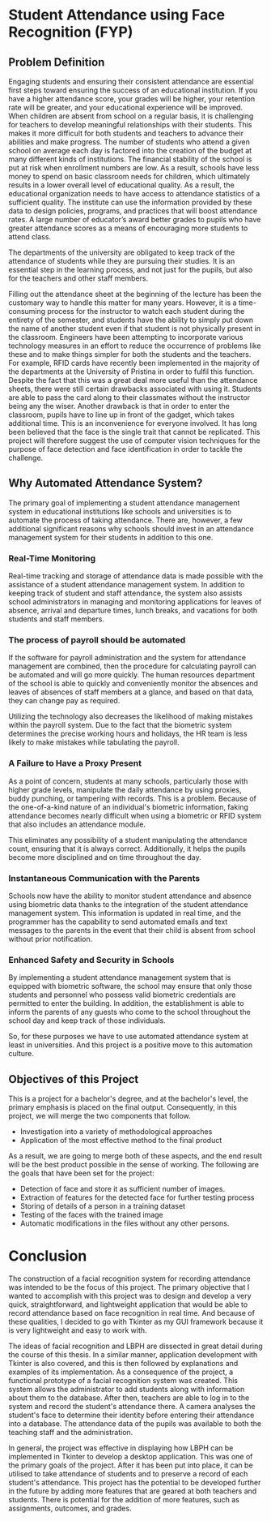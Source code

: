 # Student Attendance using Face Recognition (FYP)

## Problem Definition
Engaging students and ensuring their consistent attendance are essential first steps toward ensuring the success of an educational institution. If you have a higher attendance score, your grades will be higher, your retention rate will be greater, and your educational experience will be improved. When children are absent from school on a regular basis, it is challenging for teachers to develop meaningful relationships with their students. This makes it more difficult for both students and teachers to advance their abilities and make progress. The number of students who attend a given school on average each day is factored into the creation of the budget at many different kinds of institutions. The financial stability of the school is put at risk when enrollment numbers are low. As a result, schools have less money to spend on basic classroom needs for children, which ultimately results in a lower overall level of educational quality. As a result, the educational organization needs to have access to attendance statistics of a sufficient quality. The institute can use the information provided by these data to design policies, programs, and practices that will boost attendance rates. A large number of educator’s award better grades to pupils who have greater attendance scores as a means of encouraging more students to attend class.

The departments of the university are obligated to keep track of the attendance of students while they are pursuing their studies. It is an essential step in the learning process, and not just for the pupils, but also for the teachers and other staff members.

Filling out the attendance sheet at the beginning of the lecture has been the customary way to handle this matter for many years. However, it is a time-consuming process for the instructor to watch each student during the entirety of the semester, and students have the ability to simply put down the name of another student even if that student is not physically present in the classroom. Engineers have been attempting to incorporate various technology measures in an effort to reduce the occurrence of problems like these and to make things simpler for both the students and the teachers. For example, RFID cards have recently been implemented in the majority of the departments at the University of Pristina in order to fulfil this function. Despite the fact that this was a great deal more useful than the attendance sheets, there were still certain drawbacks associated with using it. Students are able to pass the card along to their classmates without the instructor being any the wiser. Another drawback is that in order to enter the classroom, pupils have to line up in front of the gadget, which takes additional time. This is an inconvenience for everyone involved. It has long been believed that the face is the single trait that cannot be replicated. This project will therefore suggest the use of computer vision techniques for the purpose of face detection and face identification in order to tackle the challenge.

## Why Automated Attendance System?
The primary goal of implementing a student attendance management system in educational institutions like schools and universities is to automate the process of taking attendance. There are, however, a few additional significant reasons why schools should invest in an attendance management system for their students in addition to this one.

### Real-Time Monitoring
Real-time tracking and storage of attendance data is made possible with the assistance of a student attendance management system. In addition to keeping track of student and staff attendance, the system also assists school administrators in managing and monitoring applications for leaves of absence, arrival and departure times, lunch breaks, and vacations for both students and staff members.

### The process of payroll should be automated
If the software for payroll administration and the system for attendance management are combined, then the procedure for calculating payroll can be automated and will go more quickly. The human resources department of the school is able to quickly and conveniently monitor the absences and leaves of absences of staff members at a glance, and based on that data, they can change pay as required.

Utilizing the technology also decreases the likelihood of making mistakes within the payroll system. Due to the fact that the biometric system determines the precise working hours and holidays, the HR team is less likely to make mistakes while tabulating the payroll.

### A Failure to Have a Proxy Present
As a point of concern, students at many schools, particularly those with higher grade levels, manipulate the daily attendance by using proxies, buddy punching, or tampering with records. This is a problem. Because of the one-of-a-kind nature of an individual's biometric information, faking attendance becomes nearly difficult when using a biometric or RFID system that also includes an attendance module.

This eliminates any possibility of a student manipulating the attendance count, ensuring that it is always correct. Additionally, it helps the pupils become more disciplined and on time throughout the day. 

### Instantaneous Communication with the Parents
Schools now have the ability to monitor student attendance and absence using biometric data thanks to the integration of the student attendance management system. This information is updated in real time, and the programmer has the capability to send automated emails and text messages to the parents in the event that their child is absent from school without prior notification. 

### Enhanced Safety and Security in Schools
By implementing a student attendance management system that is equipped with biometric software, the school may ensure that only those students and personnel who possess valid biometric credentials are permitted to enter the building. In addition, the establishment is able to inform the parents of any guests who come to the school throughout the school day and keep track of those individuals.

So, for these purposes we have to use automated attendance system at least in universities. And this project is a positive move to this automation culture.

## Objectives of this Project
This is a project for a bachelor's degree, and at the bachelor's level, the primary emphasis is placed on the final output. Consequently, in this project, we will merge the two components that follow.
- Investigation into a variety of methodological approaches
- Application of the most effective method to the final product

As a result, we are going to merge both of these aspects, and the end result will be the best product possible in the sense of working. The following are the goals that have been set for the project: 
- Detection of face and store it as sufficient number of images.
- Extraction of features for the detected face for further testing process
- Storing of details of a person in a training dataset
- Testing of the faces with the trained image
- Automatic modifications in the files without any other persons.

# Conclusion
The construction of a facial recognition system for recording attendance was intended to be the focus of this project. The primary objective that I wanted to accomplish with this project was to design and develop a very quick, straightforward, and lightweight application that would be able to record attendance based on face recognition in real time. And because of these qualities, I decided to go with Tkinter as my GUI framework because it is very lightweight and easy to work with. 

The ideas of facial recognition and LBPH are dissected in great detail during the course of this thesis. In a similar manner, application development with Tkinter is also covered, and this is then followed by explanations and examples of its implementation. As a consequence of the project, a functional prototype of a facial recognition system was created. This system allows the administrator to add students along with information about them to the database. After then, teachers are able to log in to the system and record the student's attendance there. A camera analyses the student's face to determine their identity before entering their attendance into a database. The attendance data of the pupils was available to both the teaching staff and the administration. 

In general, the project was effective in displaying how LBPH can be implemented in Tkinter to develop a desktop application. This was one of the primary goals of the project. After it has been put into place, it can be utilised to take attendance of students and to preserve a record of each student's attendance. This project has the potential to be developed further in the future by adding more features that are geared at both teachers and students. There is potential for the addition of more features, such as assignments, outcomes, and grades.

